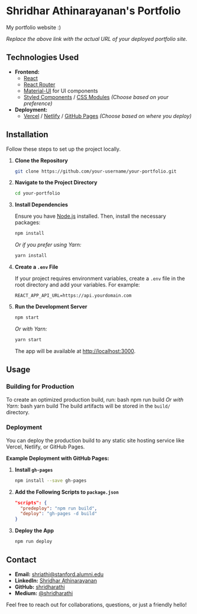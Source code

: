 # Shridhar Athinarayanan's Portfolio

My portfolio website :)

_Replace the above link with the actual URL of your deployed portfolio site._

## Technologies Used

- **Frontend:**
  - [React](https://reactjs.org/)
  - [React Router](https://reactrouter.com/)
  - [Material-UI](https://mui.com/) for UI components
  - [Styled Components](https://styled-components.com/) / [CSS Modules](https://github.com/css-modules/css-modules) _(Choose based on your preference)_
- **Deployment:**
  - [Vercel](https://vercel.com/) / [Netlify](https://www.netlify.com/) / [GitHub Pages](https://pages.github.com/) _(Choose based on where you deploy)_

## Installation

Follow these steps to set up the project locally.

1. **Clone the Repository**

   ```bash
   git clone https://github.com/your-username/your-portfolio.git
   ```

2. **Navigate to the Project Directory**

   ```bash
   cd your-portfolio
   ```

3. **Install Dependencies**

   Ensure you have [Node.js](https://nodejs.org/) installed. Then, install the necessary packages:

   ```bash
   npm install
   ```

   _Or if you prefer using Yarn:_

   ```bash
   yarn install
   ```

4. **Create a `.env` File**

   If your project requires environment variables, create a `.env` file in the root directory and add your variables. For example:

   ```env
   REACT_APP_API_URL=https://api.yourdomain.com
   ```

5. **Run the Development Server**

   ```bash
   npm start
   ```

   _Or with Yarn:_

   ```bash
   yarn start
   ```

   The app will be available at [http://localhost:3000](http://localhost:3000).

## Usage

### Building for Production

To create an optimized production build, run:
bash
npm run build
_Or with Yarn:_
bash
yarn build
The build artifacts will be stored in the `build/` directory.

### Deployment

You can deploy the production build to any static site hosting service like Vercel, Netlify, or GitHub Pages.

**Example Deployment with GitHub Pages:**

1. **Install `gh-pages`**

   ```bash
   npm install --save gh-pages
   ```

2. **Add the Following Scripts to `package.json`**

   ```json
   "scripts": {
     "predeploy": "npm run build",
     "deploy": "gh-pages -d build"
   }
   ```

3. **Deploy the App**

   ```bash
   npm run deploy
   ```

## Contact

- **Email:** [shriathi@stanford.alumni.edu](mailto:shriathi@stanford.alumni.edu)
- **LinkedIn:** [Shridhar Athinarayanan](https://www.linkedin.com/in/shridhar-athinarayanan-638493199/)
- **GitHub:** [shridharathi](https://github.com/shridharathi)
- **Medium:** [@shridharathi](https://medium.com/@shridharathi)

Feel free to reach out for collaborations, questions, or just a friendly hello!
